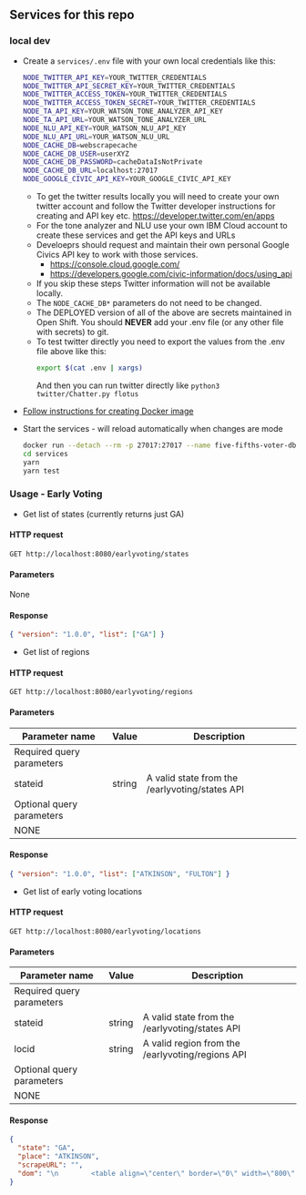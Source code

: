 ## Services for this repo

### local dev

- Create a `services/.env` file with your own local credentials like this:

  ```sh
  NODE_TWITTER_API_KEY=YOUR_TWITTER_CREDENTIALS
  NODE_TWITTER_API_SECRET_KEY=YOUR_TWITTER_CREDENTIALS
  NODE_TWITTER_ACCESS_TOKEN=YOUR_TWITTER_CREDENTIALS
  NODE_TWITTER_ACCESS_TOKEN_SECRET=YOUR_TWITTER_CREDENTIALS
  NODE_TA_API_KEY=YOUR_WATSON_TONE_ANALYZER_API_KEY
  NODE_TA_API_URL=YOUR_WATSON_TONE_ANALYZER_URL
  NODE_NLU_API_KEY=YOUR_WATSON_NLU_API_KEY
  NODE_NLU_API_URL=YOUR_WATSON_NLU_URL
  NODE_CACHE_DB=webscrapecache
  NODE_CACHE_DB_USER=userXYZ
  NODE_CACHE_DB_PASSWORD=cacheDataIsNotPrivate
  NODE_CACHE_DB_URL=localhost:27017
  NODE_GOOGLE_CIVIC_API_KEY=YOUR_GOOGLE_CIVIC_API_KEY
  ```

  - To get the twitter results locally you will need to create your own twitter account and follow the Twitter developer instructions for creating and API key etc. https://developer.twitter.com/en/apps
  - For the tone analyzer and NLU use your own IBM Cloud account to create these services and get the API keys and URLs
  - Develoeprs should request and maintain their own personal Google Civics API key to work with those services.
    -  https://console.cloud.google.com/ 
    -  https://developers.google.com/civic-information/docs/using_api
  - If you skip these steps Twitter information will not be available locally.
  - The `NODE_CACHE_DB*` parameters do not need to be changed.
  - The DEPLOYED version of all of the above are secrets maintained in Open Shift. You should **NEVER** add your .env file (or any other file with secrets) to git.
  - To test twitter directly you need to export the values from the .env file above like this:
    ```sh
    export $(cat .env | xargs)
    ```
    And then you can run twitter directly like `python3 twitter/Chatter.py flotus`

- [Follow instructions for creating Docker image](localdb/README.md)

- Start the services - will reload automatically when changes are mode

  ```sh
  docker run --detach --rm -p 27017:27017 --name five-fifths-voter-db five-fifths-voter/db
  cd services
  yarn
  yarn test
  ```

### Usage - Early Voting

- Get list of states (currently returns just GA)

#### HTTP request

```
GET http://localhost:8080/earlyvoting/states
```

#### Parameters

None

#### Response

```json
{ "version": "1.0.0", "list": ["GA"] }
```

- Get list of regions

#### HTTP request

```
GET http://localhost:8080/earlyvoting/regions
```

#### Parameters

| Parameter name            | Value  | Description                                    |
| ------------------------- | ------ | ---------------------------------------------- |
| Required query parameters |
| stateid                   | string | A valid state from the /earlyvoting/states API |
| Optional query parameters |
| NONE                      |

#### Response

```json
{ "version": "1.0.0", "list": ["ATKINSON", "FULTON"] }
```

- Get list of early voting locations

#### HTTP request

```
GET http://localhost:8080/earlyvoting/locations
```

#### Parameters

| Parameter name            | Value  | Description                                      |
| ------------------------- | ------ | ------------------------------------------------ |
| Required query parameters |
| stateid                   | string | A valid state from the /earlyvoting/states API   |
| locid                     | string | A valid region from the /earlyvoting/regions API |
| Optional query parameters |
| NONE                      |

#### Response

```json
{
  "state": "GA",
  "place": "ATKINSON",
  "scrapeURL": "",
  "dom": "\n        <table align=\"center\" border=\"0\" width=\"800\" cellpadding=\"4\" cellspacing=\"2\" id=\"Table1\">\n        <tbody>\n        <tr>\n        <td>\n        <p align=\"center\">&nbsp;</p>\n        <h3>Advanced Voting Location Information</h3>\n        <hr>\n        <strong>ATKINSON County</strong><br/>\n        <table align=\"left\" cellspacing=\"1\" cellpadding=\"1\">\n        <tr>\n        <td>\n        No Advance Polling Place Available.\n        </td>\n        </tr>\n        </table>\n        </td>\n        </tr>\n        </tbody>\n        </table>\n      "
}
```
